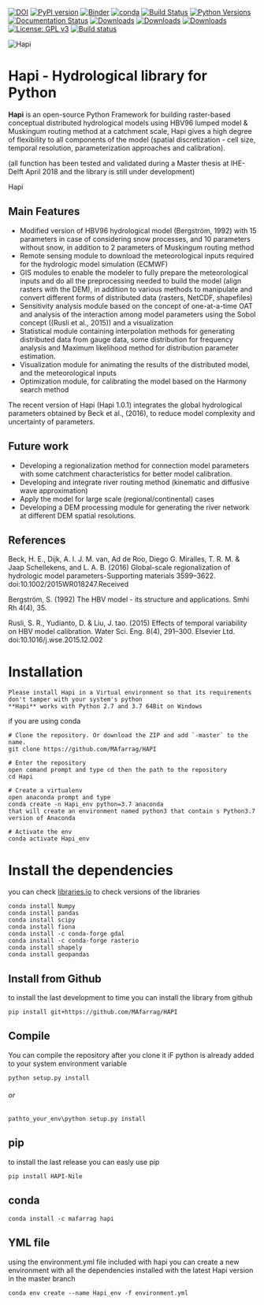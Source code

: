 [![DOI](https://zenodo.org/badge/DOI/10.5281/zenodo.4662170.svg)](https://doi.org/10.5281/zenodo.4662170)
[![PyPI version](https://badge.fury.io/py/HAPI-Nile.svg)](https://badge.fury.io/py/HAPI-Nile)
[![Binder](https://mybinder.org/badge_logo.svg)](https://mybinder.org/v2/gh/MAfarrag/HAPI/master)
[![conda](https://anaconda.org/mafarrag/hapi/badges/version.svg)](https://anaconda.org/MAfarrag/hapi)
[![Build Status](https://travis-ci.org/MAfarrag/Hapi.svg?branch=master)](https://travis-ci.org/MAfarrag/Hapi)
[![Python Versions](https://img.shields.io/pypi/pyversions/HAPI-Nile.png)](https://img.shields.io/pypi/pyversions/HAPI-Nile)
[![Documentation Status](https://readthedocs.org/projects/hapi-hm/badge/?version=latest)](https://hapi-hm.readthedocs.io/en/latest/?badge=latest)
[![Downloads](https://pepy.tech/badge/hapi-nile)](https://pepy.tech/project/hapi-nile)
[![Downloads](https://pepy.tech/badge/hapi-nile/month)](https://pepy.tech/project/hapi-nile)
[![Downloads](https://pepy.tech/badge/hapi-nile/week)](https://pepy.tech/project/hapi-nile)
[![License: GPL v3](https://img.shields.io/badge/License-GPLv3-blue.svg)](https://www.gnu.org/licenses/gpl-3.0)
[![Build status](https://ci.appveyor.com/api/projects/status/rys2u0l1nbmfjuww?svg=true)](https://ci.appveyor.com/project/MAfarrag/hapi)


![Hapi](../docs/img/Hapi.png)


Hapi - Hydrological library for Python 
=====================================================================
**Hapi** is an open-source Python Framework for building raster-based conceptual distributed hydrological models using HBV96 lumped 
model & Muskingum routing method at a catchment scale, Hapi gives a high degree of flexibility to all components of the model 
(spatial discretization - cell size, temporal resolution, parameterization approaches and calibration).

(all function has been tested and validated during a Master thesis at IHE-Delft April 2018 and the library is still under development)

Hapi 

Main Features
-------------
  - Modified version of HBV96 hydrological model (Bergström, 1992) with 15 parameters in case of considering
   snow processes, and 10 parameters without snow, in addition to 2 parameters of Muskingum routing method
  - Remote sensing module to download the meteorological inputs required for the hydrologic model simulation (ECMWF) 
  - GIS modules to enable the modeler to fully prepare the meteorological inputs and do all the preprocessing 
    needed to build the model (align rasters with the DEM), in addition to various methods to manipulate and 
    convert different forms of distributed data (rasters, NetCDF, shapefiles)
  - Sensitivity analysis module based on the concept of one-at-a-time OAT and analysis of the interaction among 
    model parameters using the Sobol concept ((Rusli et al., 2015)) and a visualization
  - Statistical module containing interpolation methods for generating distributed data from gauge data, some 
    distribution for frequency analysis and Maximum likelihood method for distribution parameter estimation.
  - Visualization module for animating the results of the distributed model, and the meteorological inputs
  - Optimization module, for calibrating the model based on the Harmony search method 

The recent version of Hapi (Hapi 1.0.1) integrates the global hydrological parameters obtained by Beck et al., (2016), 
to reduce model complexity and uncertainty of parameters.

Future work
-------------
  - Developing a regionalization method for connection model parameters with some catchment characteristics for better model calibration.
  - Developing and integrate river routing method (kinematic and diffusive wave approximation)
  - Apply the model for large scale (regional/continental) cases
  - Developing a DEM processing module for generating the river network at different DEM spatial resolutions.

References
-------------
Beck, H. E., Dijk, A. I. J. M. van, Ad de Roo, Diego G. Miralles, T. R. M. & Jaap Schellekens,  and L. A. B. (2016) Global-scale regionalization of hydrologic model parameters-Supporting materials 3599–3622. doi:10.1002/2015WR018247.Received

Bergström, S. (1992) The HBV model - its structure and applications. Smhi Rh 4(4), 35.

Rusli, S. R., Yudianto, D. & Liu, J. tao. (2015) Effects of temporal variability on HBV model calibration. Water Sci. Eng. 8(4), 291–300. Elsevier Ltd. doi:10.1016/j.wse.2015.12.002


Installation
============
```
Please install Hapi in a Virtual environment so that its requirements don't tamper with your system's python
**Hapi** works with Python 2.7 and 3.7 64Bit on Windows
```

if you are using conda
```
# Clone the repository. Or download the ZIP and add `-master` to the name.
git clone https://github.com/MAfarrag/HAPI

# Enter the repository
open comand prompt and type cd then the path to the repository
cd Hapi

# Create a virtualenv
open anaconda prompt and type
conda create -n Hapi_env python=3.7 anaconda 
that will create an environment named python3 that contain s Python3.7 version of Anaconda 

# Activate the env
conda activate Hapi_env

```
# Install the dependencies
you can check [libraries.io](https://libraries.io/github/MAfarrag/HAPI) to check versions of the libraries
```
conda install Numpy
conda install pandas
conda install scipy
conda install fiona
conda install -c conda-forge gdal
conda install -c conda-forge rasterio
conda install shapely
conda install geopandas
```
## Install from Github
to install the last development to time you can install the library from github
```
pip install git+https://github.com/MAfarrag/HAPI
```
## Compile 
You can compile the repository after you clone it 
iF python is already added to your system environment variable
```
python setup.py install
```
###### or 
```
pathto_your_env\python setup.py install
```
## pip
to install the last release you can easly use pip
```
pip install HAPI-Nile
```
## conda
```
conda install -c mafarrag hapi
```
## YML file
using the environment.yml file included with hapi you can create a new environment with all the dependencies installed with the latest Hapi version
in the master branch
```
conda env create --name Hapi_env -f environment.yml
```
